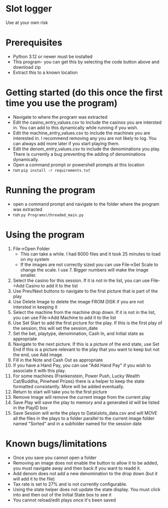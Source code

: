 # Slot logger
Use at your own risk

# Prerequisites
* Python 3.12 or newer must be installed
* This program- you can get this by selecting the code button above and download zip
* Extract this to a known location
  
# Getting started (do this once the first time you use the program)
* Navigate to where the program was extracted
* Edit the casino_entry_values.csv to include the casinos you are intersted in. You can add to this dynamically while running if you wish.
* Edit the machine_entry_values.csv to include the machines you are interested in. I recommend removing any you are not likely to log. You can always add more later if you start playing them.
* Edit the denom_entry_values.csv to include the denominations you play. There is currently a bug preventing the adding of denominations dynamically.
* Open a command prompt or powershell prompts at this location
* run `pip install -r requirements.txt`

# Running the program
* open a command prompt and navigate to the folder where the program was extracted
* run `py Programs\threaded_main.py`

# Using the program
1. File->Open Folder
   * This can take a while. I had 6000 files and it took 25 minutes to load on my system
   * If the images are not correctly sized you can use File->Set Scale to change the scale. I use 7. Bigger numbers will make the image smaller.
2. Select the casino for this session. If it is not in the list, you can use File->Add Casino to add it to the list
3. Use Prev/Next buttons to navigate to the first picture that is part of the play
4. Use Delete Image to delete the image FROM DISK if you are not intersted in keeping it
5. Select the machine from the machine drop down. If it is not in the list, you can use File->Add Machine to add it to the list
6. Use Set Start to add the first picture for the play. If this is the first play of the session, this will set the session_date
7. Set the bet, playtype, denomination, Cash In, and Initial state as appropriate
8. Navigate to the next picture. If this is a picture of the end state, use Set End If this is a picture relevant to the play that you want to keep but not the end, use Add image.
9. Fill in the Note and Cash Out as appropriate
10. If you have a Hand Pay, you can use "Add Hand Pay" if you wish to associate it with this play.
11. For some machines (Frankenstein, Power Push, Lucky Wealth Cat/Buddha, Pinwheel Prizes) there is a helper to keep the state formatted consistantly. More will be added eventually.
12. Return to start will take you to the first picture
13. Remove Image will remove the current image from the current play
14. Save Play will save the play to memory and a generated id will be listed in the PlayID box
15. Save Session will write the plays to Data\slots_data.csv and will MOVE all the files in the plays to a folder parallel to the current image folder named "Sorted" and in a subfolder named for the session date

# Known bugs/limitations
* Once you save you cannot open a folder
* Removing an image does not enable the button to allow it to be added, you must navigate away and then back if you want to readd it.
* Add denom does not add a new denomination to the drop down (but it will add it to the file)
* Tax rate is set to 27% and is not currently configurable.
* Using the state helper does not update the state display. You must click into and then out of the Initial State box to see it
* You cannot reload/edit plays once it's been saved
  
